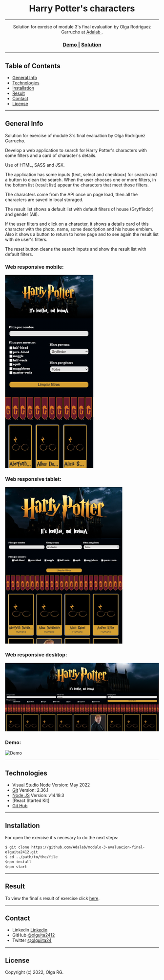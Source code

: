 <h1 align="center">Harry Potter's characters</h1>

---

<div align="center">
   Solution for exrcise of module 3's final evaluation by Olga Rodríguez Garrucho at <a href="https://adalab.es/">
     Adalab
    </a>.
</div>

<div align="center">
  <h3>
    <a href="https://www.youtube.com/watch?v=Ad86H9Vgx6g&ab_channel=OlguiitaRodriguez">
      Demo
    </a>
    <span> | </span>
    <a href="beta.adalab.es/modulo-3-evaluacion-final-olguita2412/">
      Solution
    </a>
  </h3>
</div>

---

## Table of Contents

- [General Info](#general-info)
- [Technologies](#technologies)
- [Installation](#installation)
- [Result](#result)
- [Contact](#contact)
- [License](#license)

---

## General Info

Solution for exercise of module 3´s final evaluation by Olga Rodríguez Garrucho.

Develop a web application to search for Harry Potter's characters with some filters and a card of character's details.

Use of HTML, SASS and JSX.

The application has some inputs (text, select and checkbox) for search and a button to clean the search. When the user chooses one or more filters, in the bottom list (result list) appear the characters that meet those filters.

The characters come from the API once on page load, then all the characters are saved in local storaged.

The result list shows a default list with default filters of house (Gryffindor) and gender (All).

If the user filters and click on a character, it shows a details card of this character with the photo, name, some description and his house emblem. Also it shows a button to return to home page and to see again the result list with de user's filters.

The reset button cleans the search inputs and show the result list with default filters.


### Web responsive mobile:

![Mobile](./src/images/mobile.png)

### Web responsive tablet:

![Mobile](./src/images/tablet.png)

### Web responsive desktop:

![Desktop](./src/images/desktop.png)

### Demo:

![Demo](./src/images/demo.png)

---

## Technologies

- [Visual Studio Node](https://code.visualstudio.com/download) Version: May 2022
- [Git](https://git-scm.com/download/mac) Version: 2.36.1
- [Node JS](https://nodejs.org/es/download/) Version: v14.19.3
- [React Started Kit]
- [Git Hub](https://github.com/)

---

## Installation

For open the exercise it´s necesary to do the next steps:

```
$ git clone https://github.com/Adalab/modulo-3-evaluacion-final-olguita2412.git
$ cd ../path/to/the/file
$npm install
$npm start
```

---

## Result

To view the final´s result of exercise click [here](beta.adalab.es/modulo-3-evaluacion-final-olguita2412/).

---

## Contact

- Linkedin [Linkedin](https://{https://www.linkedin.com/in/olguita2412/})
- GitHub [@olguita2412](https://{github.com/olguita2412})
- Twitter [@olguiita24](https://{twitter.com/olguiita24})

---

## License

Copyright (c) 2022, Olga RG.

